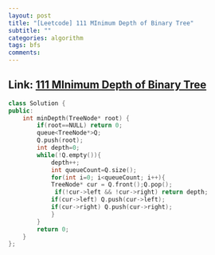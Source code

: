 ```yaml
---
layout: post
title: "[Leetcode] 111 MInimum Depth of Binary Tree"
subtitle: ""
categories: algorithm
tags: bfs
comments:
---
```


## Link: [111 MInimum Depth of Binary Tree](https://leetcode.com/problems/minimum-depth-of-binary-tree/)

```cpp
class Solution {
public:
    int minDepth(TreeNode* root) {
        if(root==NULL) return 0;
        queue<TreeNode*>Q;
        Q.push(root);
        int depth=0;
        while(!Q.empty()){
            depth++;
            int queueCount=Q.size(); 
            for(int i=0; i<queueCount; i++){
            TreeNode* cur = Q.front();Q.pop();
             if(!cur->left && !cur->right) return depth;
            if(cur->left) Q.push(cur->left);
            if(cur->right) Q.push(cur->right);
            }
        }
        return 0;
    }
};
```
